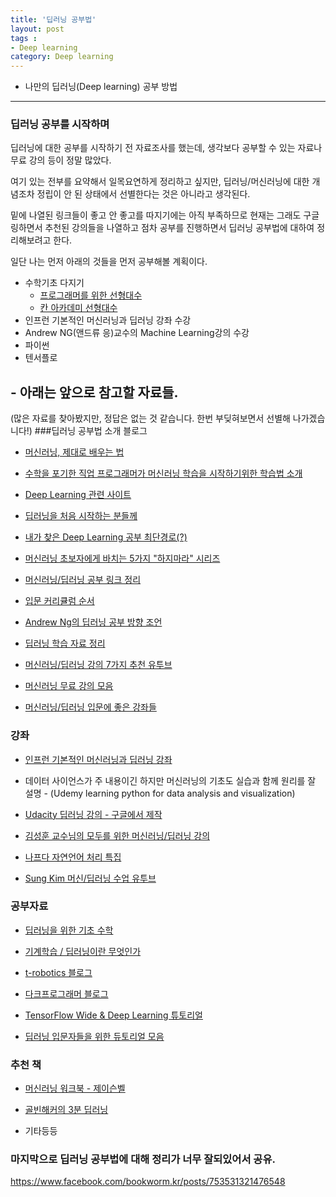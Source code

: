```yaml
---
title: '딥러닝 공부법'  
layout: post  
tags :  
- Deep learning
category: Deep learning
---
```


- 나만의 딥러닝(Deep learning) 공부 방법

---

### 딥러닝 공부를 시작하며

딥러닝에 대한 공부를 시작하기 전 자료조사를 했는데, 생각보다 공부할 수 있는 자료나 무료 강의 등이 정말 많았다.   

여기 있는 전부를 요약해서 일목요연하게 정리하고 싶지만, 딥러닝/머신러닝에 대한 개념조차 정립이 안 된 상태에서 선별한다는 것은 아니라고 생각된다.   

밑에 나열된 링크들이 좋고 안 좋고를 따지기에는 아직 부족하므로 현재는 그래도 구글링하면서 추천된 강의들을 나열하고 점차 공부를 진행하면서 딥러닝 공부법에 대하여 정리해보려고 한다.

일단 나는 먼저 아래의 것들을 먼저 공부해볼 계획이다.

- 수학기초 다지기
   - [프로그래머를 위한 선형대수](http://www.kyobobook.co.kr/product/detailViewKor.laf?ejkGb=KOR&barcode=9791160501308#book_info)
    - [칸 아카데미 선형대수](https://www.khanacademy.org/math/linear-algebra/vectors-and-spaces/vectors/v/vector-introduction-linear-algebra)
- 인프런 기본적인 머신러닝과 딥러닝 강좌 수강
-  Andrew NG(앤드류 응)교수의 Machine Learning강의 수강
- 파이썬
- 텐서플로   

## - 아래는 앞으로 참고할 자료들.
(많은 자료를 찾아봤지만, 정답은 없는 것 같습니다. 한번 부딪혀보면서 선별해 나가겠습니다!)
###딥러닝 공부법 소개 블로그

- [머신러닝, 제대로 배우는 법](https://brunch.co.kr/@aidenswmo/2)

- [수학을 포기한 직업 프로그래머가 머신러닝 학습을 시작하기위한 학습법 소개 ](http://www.moreagile.net/2015/05/how-to-start-machine-learning-study.html)

- [Deep Learning 관련 사이트](http://deeplearningstudy.github.io/doc_deeplearning_site.html#%EC%89%BD%EA%B2%8C-%ED%92%80%EC%96%B4%EC%93%B4-%EB%94%A5%EB%9F%AC%EB%8B%9D-deep-learning-%EC%9D%98-%EA%B1%B0%EC%9D%98-%EB%AA%A8%EB%93%A0-%EA%B2%83)

- [딥러닝을 처음 시작하는 분들께](http://www.whydsp.org/284)

- [내가 찾은 Deep Learning 공부 최단경로(?)](https://m.blog.naver.com/PostView.nhn?blogId=chesterroh&logNo=220920668374&proxyReferer=https%3A%2F%2Fwww.google.co.kr%2F)

- [머신러닝 초보자에게 바치는 5가지 "하지마라" 시리즈](https://pabii.co/beginners-5-mistakes-machine-learning/)

- [머신러닝/딥러닝 공부 링크 정리](http://ncookie.tistory.com/72)

- [입문 커리큘럼 순서](http://fbsight.com/t/--ai/114783)

- [Andrew Ng의 딥러닝 공부 방향 조언](https://dllab.xyz/andrew-ng%EC%9D%98-%EB%94%A5%EB%9F%AC%EB%8B%9D-%EA%B3%B5%EB%B6%80-%EB%B0%A9%ED%96%A5-%EC%A1%B0%EC%96%B8/)

- [딥러닝 학습 자료 정리](http://gobitcoin.tistory.com/1)

- [머신러닝/딥러닝 강의 7가지 추천 유투브](https://www.youtube.com/watch?v=LBexv9M-SBc)

- [머신러닝 무료 강의 모음](http://kofboy2000.tistory.com/17)

- [머신러닝/딥러닝 입문에 좋은 강좌들](http://eehoeskrap.tistory.com/157)

### 강좌

- [인프런 기본적인 머신러닝과 딥러닝 강좌 ](https://www.inflearn.com/course/%EA%B8%B0%EB%B3%B8%EC%A0%81%EC%9D%B8-%EB%A8%B8%EC%8B%A0%EB%9F%AC%EB%8B%9D-%EB%94%A5%EB%9F%AC%EB%8B%9D-%EA%B0%95%EC%A2%8C)

- 데이터 사이언스가 주 내용이긴 하지만 머신러닝의 기초도 실습과 함께 원리를 잘 설명 - (Udemy learning python for data analysis and visualization)

- [Udacity 딥러닝 강의 - 구글에서 제작](https://www.udacity.com/course/deep-learning--ud730)

- [김성훈 교수님의 모두를 위한 머신러닝/딥러닝 강의](http://hunkim.github.io/ml/)

- [나프다 자연언어 처리 특집](https://iamprogrammer.io/2016/02/21/episode-22-%EC%9E%90%EC%97%B0%EC%96%B8%EC%96%B4%EC%B2%98%EB%A6%AC-%ED%8A%B9%EC%A7%91-1%EB%B6%80-%EB%A7%88%EC%9D%B4%ED%81%AC%EB%A1%9C%EC%86%8C%ED%94%84%ED%8A%B8-nlp%EC%97%B0%EA%B5%AC/)

- [Sung Kim 머신/딥러닝 수업 유투브](https://www.youtube.com/watch?v=BS6O0zOGX4E&list=PLlMkM4tgfjnLSOjrEJN31gZATbcj_MpUm)

### 공부자료

- [딥러닝을 위한 기초 수학](https://www.slideshare.net/theeluwin/ss-69596991)

- [기계학습 / 딥러닝이란 무엇인가](https://www.slideshare.net/yonghakim900/ss-60252533)

- [t-robotics 블로그](http://t-robotics.blogspot.kr/)

- [다크프로그래머 블로그](http://darkpgmr.tistory.com/)

- [TensorFlow Wide & Deep Learning 튜토리얼](https://tensorflowkorea.gitbooks.io/tensorflow-kr/content/g3doc/tutorials/wide_and_deep/)

- [딥러닝 입문자들을 위한 듀토리얼 모음](https://sodabang.wordpress.com/2016/06/26/deep-learning-%EC%9E%85%EB%AC%B8%EC%9E%90%EB%93%A4%EC%9D%84-%EC%9C%84%ED%95%9C-%ED%8A%9C%ED%86%A0%EB%A6%AC%EC%96%BC-%EB%AA%A8%EC%9D%8C/)

### 추천 책
- [머신러닝 워크북 - 제이슨벨](http://www.yes24.com/24/goods/26085497?scode=032&OzSrank=9)

- [골빈해커의 3분 딥러닝](https://books.google.co.kr/books?id=GXg3DwAAQBAJ&pg=PA23&lpg=PA23&dq=%EB%94%A5%EB%9F%AC%EB%8B%9D+%EC%BB%A4%EB%AE%A4%EB%8B%88%ED%8B%B0&source=bl&ots=D6MV8V4u4I&sig=iEeSGOfXJS_g95qERUXepjUDpIk&hl=ko&sa=X&ved=0ahUKEwi91oPRjfzYAhVDX5QKHTP6BUIQ6AEIVjAI#v=onepage&q=%EB%94%A5%EB%9F%AC%EB%8B%9D%20%EC%BB%A4%EB%AE%A4%EB%8B%88%ED%8B%B0&f=false)
- 기타등등

### 마지막으로 딥러닝 공부법에 대해 정리가 너무 잘되있어서 공유.
<https://www.facebook.com/bookworm.kr/posts/753531321476548>
